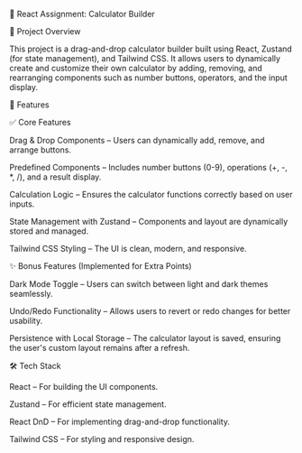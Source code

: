 📌 React Assignment: Calculator Builder

🎯 Project Overview

This project is a drag-and-drop calculator builder built using React, Zustand (for state management), and Tailwind CSS. It allows users to dynamically create and customize their own calculator by adding, removing, and rearranging components such as number buttons, operators, and the input display.

🚀 Features

✅ Core Features

Drag & Drop Components – Users can dynamically add, remove, and arrange buttons.

Predefined Components – Includes number buttons (0-9), operations (+, -, *, /), and a result display.

Calculation Logic – Ensures the calculator functions correctly based on user inputs.

State Management with Zustand – Components and layout are dynamically stored and managed.

Tailwind CSS Styling – The UI is clean, modern, and responsive.

✨ Bonus Features (Implemented for Extra Points)

Dark Mode Toggle – Users can switch between light and dark themes seamlessly.

Undo/Redo Functionality – Allows users to revert or redo changes for better usability.

Persistence with Local Storage – The calculator layout is saved, ensuring the user's custom layout remains after a refresh.

🛠️ Tech Stack

React – For building the UI components.

Zustand – For efficient state management.

React DnD – For implementing drag-and-drop functionality.

Tailwind CSS – For styling and responsive design.
